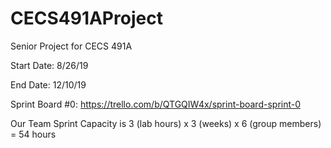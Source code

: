 # CECS491AProject
Senior Project for CECS 491A

Start Date: 8/26/19

End Date: 12/10/19

Sprint Board #0: https://trello.com/b/QTGQIW4x/sprint-board-sprint-0

Our Team Sprint Capacity is 3 (lab hours) x 3 (weeks) x 6 (group members) = 54 hours
